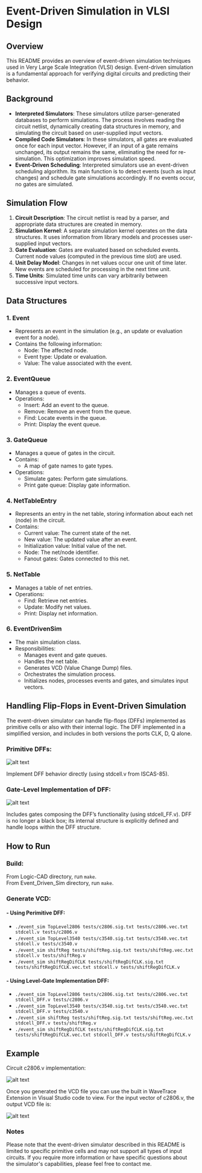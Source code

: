 # Event-Driven Simulation in VLSI Design

## Overview
This README provides an overview of event-driven simulation techniques used in Very Large Scale Integration (VLSI) design. Event-driven simulation is a fundamental approach for verifying digital circuits and predicting their behavior.

## Background
- **Interpreted Simulators**: These simulators utilize parser-generated databases to perform simulations. The process involves reading the circuit netlist, dynamically creating data structures in memory, and simulating the circuit based on user-supplied input vectors.
- **Compiled Code Simulators**: In these simulators, all gates are evaluated once for each input vector. However, if an input of a gate remains unchanged, its output remains the same, eliminating the need for re-simulation. This optimization improves simulation speed.
- **Event-Driven Scheduling**: Interpreted simulators use an event-driven scheduling algorithm. Its main function is to detect events (such as input changes) and schedule gate simulations accordingly. If no events occur, no gates are simulated.

## Simulation Flow
1. **Circuit Description**: The circuit netlist is read by a parser, and appropriate data structures are created in memory.
2. **Simulation Kernel**: A separate simulation kernel operates on the data structures. It uses information from library models and processes user-supplied input vectors.
3. **Gate Evaluation**: Gates are evaluated based on scheduled events. Current node values (computed in the previous time slot) are used.
4. **Unit Delay Model**: Changes in net values occur one unit of time later. New events are scheduled for processing in the next time unit.
5. **Time Units**: Simulated time units can vary arbitrarily between successive input vectors.

## Data Structures

### 1. Event
- Represents an event in the simulation (e.g., an update or evaluation event for a node).
- Contains the following information:
  - Node: The affected node.
  - Event type: Update or evaluation.
  - Value: The value associated with the event.

### 2. EventQueue
- Manages a queue of events.
- Operations:
  - Insert: Add an event to the queue.
  - Remove: Remove an event from the queue.
  - Find: Locate events in the queue.
  - Print: Display the event queue.

### 3. GateQueue
- Manages a queue of gates in the circuit.
- Contains:
  - A map of gate names to gate types.
- Operations:
  - Simulate gates: Perform gate simulations.
  - Print gate queue: Display gate information.

### 4. NetTableEntry
- Represents an entry in the net table, storing information about each net (node) in the circuit.
- Contains:
  - Current value: The current state of the net.
  - New value: The updated value after an event.
  - Initialization value: Initial value of the net.
  - Node: The net/node identifier.
  - Fanout gates: Gates connected to this net.

### 5. NetTable
- Manages a table of net entries.
- Operations:
  - Find: Retrieve net entries.
  - Update: Modify net values.
  - Print: Display net information.

### 6. EventDrivenSim
- The main simulation class.
- Responsibilities:
  - Manages event and gate queues.
  - Handles the net table.
  - Generates VCD (Value Change Dump) files.
  - Orchestrates the simulation process.
  - Initializes nodes, processes events and gates, and simulates input vectors.


## Handling Flip-Flops in Event-Driven Simulation

The event-driven simulator can handle flip-flops (DFFs) implemented as primitive cells or also with their internal logic.
The DFF implemented in a simplified version, and includes in both versions the ports CLK, D, Q alone. 

### Primitive DFFs:
![alt text](docs/black-box_DFF.png)

Implement DFF behavior directly (using stdcell.v from ISCAS-85).

### Gate-Level Implementation of DFF:
![alt text](docs/DFF.png)

Includes gates composing the DFF’s functionality (using stdcell_FF.v).
DFF is no longer a black box; its internal structure is explicitly defined and handle loops within the DFF structure.

## How to Run

### Build:
From Logic-CAD directory, run `make`.\
From Event_Driven_Sim directory, run `make`.

### Generate VCD:
#### - Using Perimitive DFF:
* `./event_sim TopLevel2806 tests/c2806.sig.txt tests/c2806.vec.txt stdcell.v tests/c2806.v`
* `./event_sim TopLevel3540 tests/c3540.sig.txt tests/c3540.vec.txt stdcell.v tests/c3540.v`
* `./event_sim shiftReg tests/shiftReg.sig.txt tests/shiftReg.vec.txt stdcell.v tests/shiftReg.v`
* `./event_sim shiftRegDifCLK tests/shiftRegDifCLK.sig.txt tests/shiftRegDifCLK.vec.txt stdcell.v tests/shiftRegDifCLK.v`

#### - Using Level-Gate Implementation DFF:
* `./event_sim TopLevel2806 tests/c2806.sig.txt tests/c2806.vec.txt stdcell_DFF.v tests/c2806.v`
* `./event_sim TopLevel3540 tests/c3540.sig.txt tests/c3540.vec.txt stdcell_DFF.v tests/c3540.v`
* `./event_sim shiftReg tests/shiftReg.sig.txt tests/shiftReg.vec.txt stdcell_DFF.v tests/shiftReg.v`
* `./event_sim shiftRegDifCLK tests/shiftRegDifCLK.sig.txt tests/shiftRegDifCLK.vec.txt stdcell_DFF.v tests/shiftRegDifCLK.v`

## Example
Circuit c2806.v implementation:

![alt text](docs/c2806.png)


Once you generated the VCD file you can use the built in WaveTrace Extension in Visual Studio code to view. For the input vector of c2806.v, the output VCD file is:

![alt text](docs/c2806_vcd.png)

### Notes
Please note that the event-driven simulator described in this README is limited to specific primitive cells and may not support all types of input circuits. If you require more information or have specific questions about the simulator's capabilities, please feel free to contact me.
